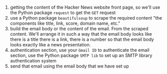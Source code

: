 1. getting the content of the Hacker News website front page, so we'll use the Python  package `request` to get the `GET` request
2. use a Python package `beautifulsoup` to scrape the required content "the components like title, link, score,  domain name, etc."
3. build the email body or the  content of the email. From the scraped content. We'll arrange it in such a way that the email  body looks like there is a title there is a link, there is a number so that the email body looks  exactly like a news presentation.
4. authentication section, use your `Gmail ID` to authenticate the email section, use the Python package `SMTP lib` to set up an SMTP library authentication system 
5. send that email using the email  body that we have set up
